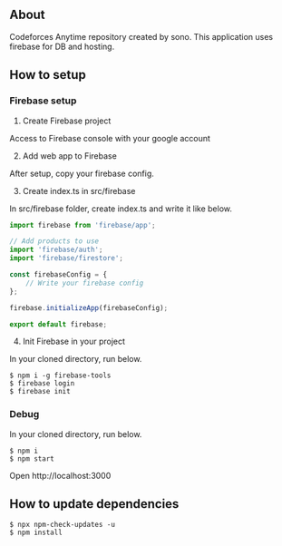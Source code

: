 ## About

Codeforces Anytime repository created by sono.
This application uses firebase for DB and hosting.

## How to setup

### Firebase setup

1. Create Firebase project

Access to Firebase console with your google account

2. Add web app to Firebase

After setup, copy your firebase config.

3. Create index.ts in src/firebase

In src/firebase folder, create index.ts and write it like below.

```TypeScript
import firebase from 'firebase/app';

// Add products to use
import 'firebase/auth';
import 'firebase/firestore';

const firebaseConfig = {
    // Write your firebase config
};

firebase.initializeApp(firebaseConfig);

export default firebase;
```

4. Init Firebase in your project

In your cloned directory, run below.

```
$ npm i -g firebase-tools
$ firebase login
$ firebase init
```

### Debug

In your cloned directory, run below.

```
$ npm i
$ npm start
```

Open http://localhost:3000

## How to update dependencies

```
$ npx npm-check-updates -u
$ npm install
```
